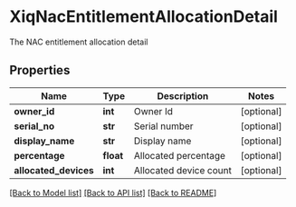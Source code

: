 # XiqNacEntitlementAllocationDetail

The NAC entitlement allocation detail
## Properties
Name | Type | Description | Notes
------------ | ------------- | ------------- | -------------
**owner_id** | **int** | Owner Id | [optional] 
**serial_no** | **str** | Serial number | [optional] 
**display_name** | **str** | Display name | [optional] 
**percentage** | **float** | Allocated percentage | [optional] 
**allocated_devices** | **int** | Allocated device count | [optional] 

[[Back to Model list]](../README.md#documentation-for-models) [[Back to API list]](../README.md#documentation-for-api-endpoints) [[Back to README]](../README.md)


